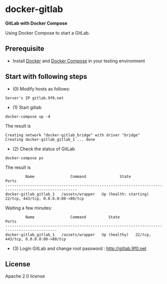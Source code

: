 # docker-gitlab
**GitLab with Docker Compose** 

Using Docker Compose to start a GitLab.

## Prerequisite

+ Install [Docker][1] and [Docker Compose][2] in your testing environment

## Start with following steps

+ (0) Modify hosts as follows:

```
Server's IP gitlab.9f0.net
```

+ (1) Start gitlab

```
docker-compose up -d
```

The result is 

```
Creating network "docker-gitlab_bridge" with driver "bridge"
Creating docker-gitlab_gitlab_1 ... done
```

+ (2) Check the status of GitLab

```
docker-compose ps
```

The result is 

```
         Name                Command               State                          Ports               
------------------------------------------------------------------------------------------------------
docker-gitlab_gitlab_1   /assets/wrapper   Up (health: starting)   22/tcp, 443/tcp, 0.0.0.0:80->80/tcp
```

Waiting a few minutes:

```
         Name                Command          State                      Ports               
---------------------------------------------------------------------------------------------
docker-gitlab_gitlab_1   /assets/wrapper   Up (healthy)   22/tcp, 443/tcp, 0.0.0.0:80->80/tcp
```

+ (3) Login GitLab and change root password : http://gitlab.9f0.net


[1]: https://www.docker.com
[2]: https://docs.docker.com/compose/

## License

Apache 2.0 license
